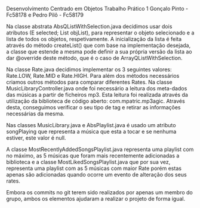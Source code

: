 Desenvolvimento Centrado em Objetos
Trabalho Prático 1
Gonçalo Pinto - Fc58178 e Pedro Pilô - Fc58179

Na classe abstrata AbsQListWithSelection.java decidimos usar dois atributos (E selected; List<E> objList), para representar o objeto selecionado e a lista de todos os objetos, respetivamente. A inicialização da lista é feita através do método createList() que com base na implementação desejada, a classe que estende a mesma pode definir a sua própria versão da lista ao dar @override deste método, que é o caso de ArrayQListWithSelection<E>.

Na classe Rate.java decidimos implementar os 3 seguintes valores: Rate.LOW, Rate.MID e Rate.HIGH. Para além dos métodos necessários criamos outros métodos para comparar diferentes Rates.
Na classe MusicLibraryController.java onde foi necessário a leitura dos meta-dados das músicas a partir de ficheiros mp3. Esta leitura foi realizada através da utilização da biblioteca de código aberto: com.mpatric.mp3agic. Através desta, conseguimos verificar o seu tipo de tag e retirar as informações necessárias da mesma.

Nas classes MusicLibrary.java e AbsPlaylist.java é usado um atributo songPlaying que representa a música que esta a tocar e se nenhuma estiver, este valor é null. 

A classe MostRecentlyAddedSongsPlaylist.java representa uma playlist com no máximo, as 5 músicas que foram mais recentemente adicionadas a biblioteca e a classe MostLikedSongsPlaylist.java que por sua vez, representa uma playlist com as 5 músicas com maior Rate porém estas apenas são adicionadas quando ocorre um evento de alteração dos seus rates.

Embora os commits no git terem sido realizados por apenas um membro do grupo, ambos os elementos ajudaram a realizar o projeto de forma igual.

